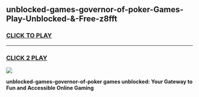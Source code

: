 
## unblocked-games-governor-of-poker-Games-Play-Unblocked-&-Free-z8fft
<h3>
<a href="https://premium76.site?title=unblocked-games-governor-of-poker&ref=24A">CLICK TO PLAY</a></h3>
<hr>

<h3>
<a href="https://premium76.site?title=unblocked-games-governor-of-poker&ref=24A">CLICK 2 PLAY</a>
  
</h3>

<a href="https://premium76.site?title=unblocked-games-governor-of-poker&ref=24A"><img src="https://clearcache.store/games.png"></a>


**unblocked-games-governor-of-poker games unblocked: Your Gateway to Fun and Accessible Online Gaming**
